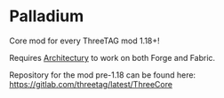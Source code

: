 # Palladium

Core mod for every ThreeTAG mod 1.18+!

Requires [Architectury](https://github.com/architectury/architectury-api) to work on both Forge and Fabric.

Repository for the mod pre-1.18 can be found here:
https://gitlab.com/threetag/latest/ThreeCore
